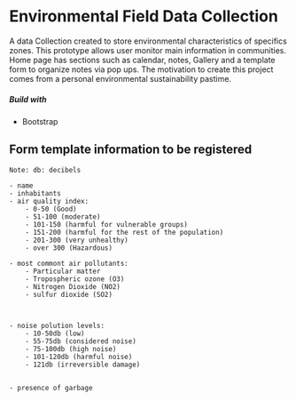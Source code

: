 # Environmental Field Data Collection

A data Collection created to store environmental characteristics of specifics zones. This prototype allows user monitor main information in communities. Home page has sections such as calendar, notes, Gallery and a template form to organize notes via pop ups. The motivation to create this project comes from a personal environmental sustainability pastime.

##### Build with

- Bootstrap

## Form template information to be registered

    Note: db: decibels

    - name
    - inhabitants
    - air quality index:
        - 0-50 (Good)
        - 51-100 (moderate)
        - 101-150 (harmful for vulnerable groups)
        - 151-200 (harmful for the rest of the population)
        - 201-300 (very unhealthy)
        - over 300 (Hazardous)

    - most commont air pollutants:
        - Particular matter
        - Tropospheric ozone (O3)
        - Nitrogen Dioxide (NO2)
        - sulfur dioxide (SO2)



    - noise polution levels:
        - 10-50db (low)
        - 55-75db (considered noise)
        - 75-100db (high noise)
        - 101-120db (harmful noise)
        - 121db (irreversible damage)


    - presence of garbage
